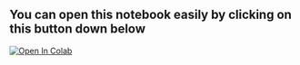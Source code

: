 ## You can open this notebook easily by clicking on this button down below   
[![Open In Colab](https://colab.research.google.com/assets/colab-badge.svg)](https://colab.research.google.com/https://github/weinerkervens/Ayiti_Analytics_Capstone_Project/blob/master/Notebooks/OSM_api.ipynb)